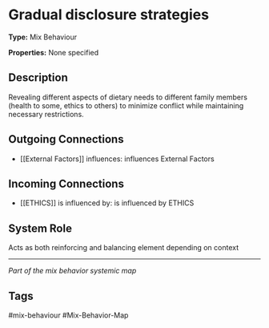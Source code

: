 # Gradual disclosure strategies

**Type:** Mix Behaviour

**Properties:** None specified

## Description
Revealing different aspects of dietary needs to different family members (health to some, ethics to others) to minimize conflict while maintaining necessary restrictions.

## Outgoing Connections
- [[External Factors]] influences: influences External Factors

## Incoming Connections
- [[ETHICS]] is influenced by: is influenced by ETHICS

## System Role
Acts as both reinforcing and balancing element depending on context

---
*Part of the mix behavior systemic map*

## Tags
#mix-behaviour #Mix-Behavior-Map

